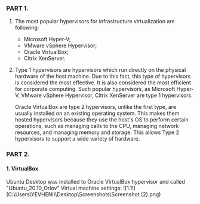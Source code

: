 ### PART 1.

1. The most popular hypervisors for infrastructure virtualization are following:
      - Microsoft Hyper-V; 
      - VMware vSphere Hypervisor; 
      - Oracle VirtualBox;
      - Citrix XenServer.

2. Type 1 hypervisors are hypervisors which run directly on the physical hardware of the host machine. 
   Due to this fact, this type of hypervisors is considered the most effective. 
   It is also considered the most efficient for corporate computing.
   Such popular hypervisors, as Microsoft Hyper-V, VMware vSphere Hypervisor, Citrix XenServer are type 1 hypervisors.
      
   Oracle VirtualBox are type 2 hypervisors, unlike  the first type,  are usually installed on an existing operating system. 
   This makes them hosted hypervisors because they use the host's OS to perform certain operations, 
   such as managing calls to the CPU, managing network resources, and managing memory and storage. 
   This allows Type 2 hypervisors  to support a wide variety of hardware.
               
### PART 2.

#### 1. VirtualBox

   Ubuntu Desktop was installed to Oracle VirtualBox hypervisor and called "Ubuntu_20.10_Orlov"
   Virtual machine settings:
   ![1.1!](C:\Users\YEVHENII\Desktop\Screenshots\Screenshot (2).png)
